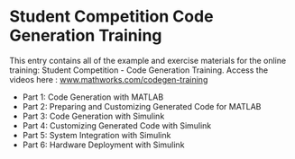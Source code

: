 # Student Competition Code Generation Training
This entry contains all of the example and exercise materials for the online training: Student Competition - Code Generation Training. Access the videos here : www.mathworks.com/codegen-training

* Part 1: Code Generation with MATLAB
* Part 2: Preparing and Customizing Generated Code for MATLAB
* Part 3: Code Generation with Simulink
* Part 4: Customizing Generated Code with Simulink
* Part 5: System Integration with Simulink
* Part 6: Hardware Deployment with Simulink 
